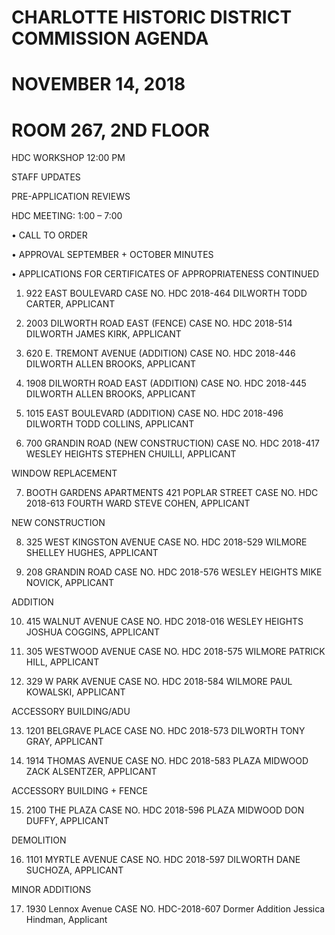 # CHARLOTTE HISTORIC DISTRICT COMMISSION AGENDA

# NOVEMBER 14, 2018

# ROOM 267, 2ND FLOOR

HDC WORKSHOP 12:00 PM

STAFF UPDATES

PRE-APPLICATION REVIEWS

HDC MEETING: 1:00 – 7:00

• CALL TO ORDER

• APPROVAL SEPTEMBER + OCTOBER MINUTES

• APPLICATIONS FOR CERTIFICATES OF APPROPRIATENESS CONTINUED

1. 922 EAST BOULEVARD
CASE NO. HDC 2018-464
DILWORTH
TODD CARTER, APPLICANT

2. 2003 DILWORTH ROAD EAST (FENCE)
CASE NO. HDC 2018-514
DILWORTH
JAMES KIRK, APPLICANT

3. 620 E. TREMONT AVENUE (ADDITION)
CASE NO. HDC 2018-446
DILWORTH
ALLEN BROOKS, APPLICANT

4. 1908 DILWORTH ROAD EAST (ADDITION)
CASE NO. HDC 2018-445
DILWORTH
ALLEN BROOKS, APPLICANT

5. 1015 EAST BOULEVARD (ADDITION)
CASE NO. HDC 2018-496
DILWORTH
TODD COLLINS, APPLICANT

6. 700 GRANDIN ROAD (NEW CONSTRUCTION)
CASE NO. HDC 2018-417
WESLEY HEIGHTS
STEPHEN CHUILLI, APPLICANT

WINDOW REPLACEMENT

7. BOOTH GARDENS APARTMENTS
421 POPLAR STREET
CASE NO. HDC 2018-613
FOURTH WARD
STEVE COHEN, APPLICANT

NEW CONSTRUCTION

8. 325 WEST KINGSTON AVENUE
CASE NO. HDC 2018-529
WILMORE
SHELLEY HUGHES, APPLICANT

9. 208 GRANDIN ROAD
CASE NO. HDC 2018-576
WESLEY HEIGHTS
MIKE NOVICK, APPLICANT

ADDITION

10. 415 WALNUT AVENUE
CASE NO. HDC 2018-016
WESLEY HEIGHTS
JOSHUA COGGINS, APPLICANT

11. 305 WESTWOOD AVENUE
CASE NO. HDC 2018-575
WILMORE
PATRICK HILL, APPLICANT

12. 329 W PARK AVENUE
CASE NO. HDC 2018-584
WILMORE
PAUL KOWALSKI, APPLICANT

ACCESSORY BUILDING/ADU

13. 1201 BELGRAVE PLACE
CASE NO. HDC 2018-573
DILWORTH
TONY GRAY, APPLICANT

14. 1914 THOMAS AVENUE
CASE NO. HDC 2018-583
PLAZA MIDWOOD
ZACK ALSENTZER, APPLICANT

ACCESSORY BUILDING + FENCE

15. 2100 THE PLAZA
CASE NO. HDC 2018-596
PLAZA MIDWOOD
DON DUFFY, APPLICANT

DEMOLITION

16. 1101 MYRTLE AVENUE
CASE NO. HDC 2018-597
DILWORTH
DANE SUCHOZA, APPLICANT

MINOR ADDITIONS

17. 1930 Lennox Avenue
CASE NO. HDC-2018-607
Dormer Addition
Jessica Hindman, Applicant
